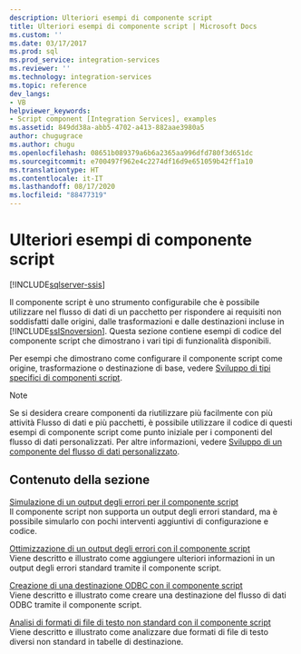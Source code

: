 ```yaml
---
description: Ulteriori esempi di componente script
title: Ulteriori esempi di componente script | Microsoft Docs
ms.custom: ''
ms.date: 03/17/2017
ms.prod: sql
ms.prod_service: integration-services
ms.reviewer: ''
ms.technology: integration-services
ms.topic: reference
dev_langs:
- VB
helpviewer_keywords:
- Script component [Integration Services], examples
ms.assetid: 849dd38a-abb5-4702-a413-882aae3980a5
author: chugugrace
ms.author: chugu
ms.openlocfilehash: 08651b089379a6b6a2365aa996dfd780f3d651dc
ms.sourcegitcommit: e700497f962e4c2274df16d9e651059b42ff1a10
ms.translationtype: HT
ms.contentlocale: it-IT
ms.lasthandoff: 08/17/2020
ms.locfileid: "88477319"
---
```

# <a name="additional-script-component-examples"></a>Ulteriori esempi di componente script

[!INCLUDE[sqlserver-ssis](../../includes/applies-to-version/sqlserver-ssis.md)]


  Il componente script è uno strumento configurabile che è possibile utilizzare nel flusso di dati di un pacchetto per rispondere ai requisiti non soddisfatti dalle origini, dalle trasformazioni e dalle destinazioni incluse in [!INCLUDE[ssISnoversion](../../includes/ssisnoversion-md.md)]. Questa sezione contiene esempi di codice del componente script che dimostrano i vari tipi di funzionalità disponibili.  
  
 Per esempi che dimostrano come configurare il componente script come origine, trasformazione o destinazione di base, vedere [Sviluppo di tipi specifici di componenti script](../../integration-services/extending-packages-scripting-data-flow-script-component-types/developing-specific-types-of-script-components.md).  
  
> [!NOTE]  
>  Se si desidera creare componenti da riutilizzare più facilmente con più attività Flusso di dati e più pacchetti, è possibile utilizzare il codice di questi esempi di componente script come punto iniziale per i componenti del flusso di dati personalizzati. Per altre informazioni, vedere [Sviluppo di un componente del flusso di dati personalizzato](../../integration-services/extending-packages-custom-objects/data-flow/developing-a-custom-data-flow-component.md).  
  
## <a name="in-this-section"></a>Contenuto della sezione  
 [Simulazione di un output degli errori per il componente script](../../integration-services/extending-packages-scripting-data-flow-script-component-examples/simulating-an-error-output-for-the-script-component.md)  
 Il componente script non supporta un output degli errori standard, ma è possibile simularlo con pochi interventi aggiuntivi di configurazione e codice.  
  
 [Ottimizzazione di un output degli errori con il componente script](../../integration-services/extending-packages-scripting-data-flow-script-component-examples/enhancing-an-error-output-with-the-script-component.md)  
 Viene descritto e illustrato come aggiungere ulteriori informazioni in un output degli errori standard tramite il componente script.  
  
 [Creazione di una destinazione ODBC con il componente script](../../integration-services/extending-packages-scripting-data-flow-script-component-examples/creating-an-odbc-destination-with-the-script-component.md)  
 Viene descritto e illustrato come creare una destinazione del flusso di dati ODBC tramite il componente script.  
  
 [Analisi di formati di file di testo non standard con il componente script](../../integration-services/extending-packages-scripting-data-flow-script-component-examples/parsing-non-standard-text-file-formats-with-the-script-component.md)  
 Viene descritto e illustrato come analizzare due formati di file di testo diversi non standard in tabelle di destinazione.  
  
  

